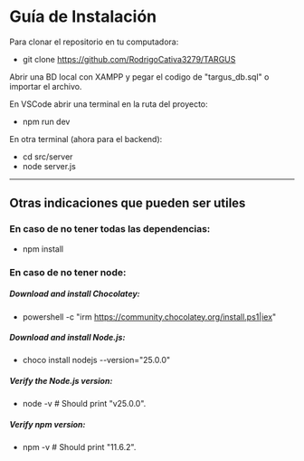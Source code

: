 # Guía de Instalación

Para clonar el repositorio en tu computadora:
* git clone https://github.com/RodrigoCativa3279/TARGUS

Abrir una BD local con XAMPP y pegar el codigo de "targus_db.sql" o importar el archivo.

En VSCode abrir una terminal en la ruta del proyecto:
* npm run dev

En otra terminal (ahora para el backend):
* cd src/server
* node server.js


---

## Otras indicaciones que pueden ser utiles


### En caso de no tener todas las dependencias:
* npm install

### En caso de no tener node:
##### Download and install Chocolatey:
* powershell -c "irm https://community.chocolatey.org/install.ps1|iex"
##### Download and install Node.js:
* choco install nodejs --version="25.0.0"
##### Verify the Node.js version:
* node -v # Should print "v25.0.0".
##### Verify npm version:
* npm -v # Should print "11.6.2".
